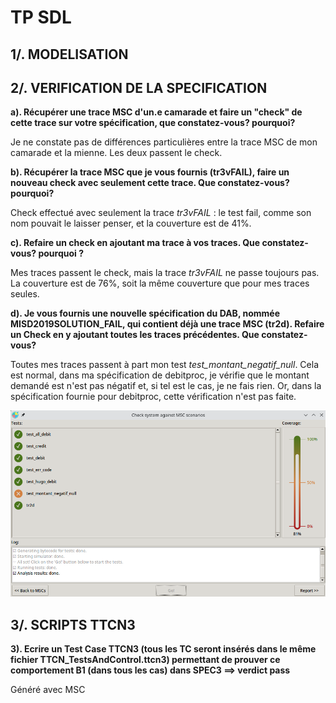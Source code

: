 # TP SDL

## 1/. MODELISATION



## 2/. VERIFICATION DE LA SPECIFICATION

**a). Récupérer une trace MSC d'un.e camarade et faire un
"check" de cette trace sur votre spécification, que
constatez-vous? pourquoi?** 

Je ne constate pas de différences particulières entre la trace MSC de mon camarade et la mienne. Les deux passent le check.

**b). Récupérer la trace MSC que je vous fournis
(tr3vFAIL), faire un nouveau check avec seulement
cette trace. Que constatez-vous? pourquoi?**

Check effectué avec seulement la trace *tr3vFAIL* : le test fail, comme son nom pouvait le laisser penser, et la couverture est de 41%.

**c). Refaire un check en ajoutant ma trace à vos traces.
Que constatez-vous? pourquoi ?**

Mes traces passent le check, mais la trace *tr3vFAIL* ne passe toujours pas. La couverture est de 76%, soit la même couverture que pour mes traces seules.

**d). Je vous fournis une nouvelle spécification du DAB, nommée MISD2019SOLUTION_FAIL, qui contient déjà une
trace MSC (tr2d). Refaire un Check en y
ajoutant toutes les traces précédentes. Que
constatez-vous?**

Toutes mes traces passent à part mon test *test_montant_negatif_null*. Cela est normal, dans ma spécification de debitproc, je vérifie que le montant demandé est n'est pas négatif et, si tel est le cas, je ne fais rien. Or, dans la spécification fournie pour debitproc, cette vérification n'est pas faite.   

![Couverture](couverture_MP72022SOLUTION_FAIL.png)

## 3/. SCRIPTS TTCN3

**3). Ecrire un Test Case TTCN3 (tous les TC seront insérés dans le même fichier TTCN_TestsAndControl.ttcn3)
permettant de prouver ce comportement B1 (dans tous les cas) dans SPEC3 ==> verdict pass**

Généré avec MSC
